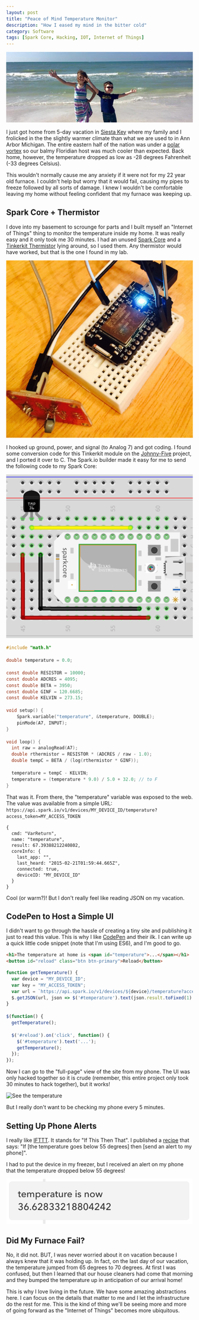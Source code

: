```yaml
---
layout: post
title: "Peace of Mind Temperature Monitor"
description: "How I eased my mind in the bitter cold"
category: Software
tags: [Spark Core, Hacking, IOT, Internet of Things]
---
```


![Siesta Key](/images/siesta_key.jpg)

I just got home from 5-day vacation in [Siesta Key](http://www.drbeach.org/top10beaches.htm) where my family and I frolicked in the the slightly warmer climate than what we are used to in Ann Arbor Michigan.  The entire eastern half of the nation was under a [polar vortex](http://en.wikipedia.org/wiki/Polar_vortex) so our balmy Floridian host was much cooler than expected.  Back home, however, the temperature dropped as low as -28 degrees Fahrenheit (-33 degrees Celsius).

This wouldn't normally cause me any anxiety if it were not for my 22 year old furnace.  I couldn't help but worry that it would fail, causing my pipes to freeze followed by all sorts of damage.  I knew I wouldn't be comfortable leaving my home without feeling confident that my furnace was keeping up.

## Spark Core + Thermistor
I dove into my basement to scrounge for parts and I built myself an "Internet of Things" thing to monitor the temperature inside my home.  It was really easy and it only took me 30 minutes.  I had an unused [Spark Core](https://www.spark.io/) and a [Tinkerkit Thermistor](http://www.amazon.com/Arduino-TinkerKit-Thermistor-Module/dp/B00EIB48W8) lying around, so I used them.  Any thermistor would have worked, but that is the one I found in my lab.

![Spark + Thermistor](/images/spark_temperature.jpg)

I hooked up ground, power, and signal (to Analog 7) and got coding.  I found some conversion code for this Tinkerkit module on the [Johnny-Five](https://github.com/rwaldron/johnny-five) project, and I ported it over to C.  The Spark.io builder made it easy for me to send the following code to my Spark Core:

![Spark + Thermistor Diagram](/images/spark_temperature_fritz.png)

```c
#include "math.h"

double temperature = 0.0;

const double RESISTOR = 10000;
const double ADCRES = 4095;
const double BETA = 3950;
const double GINF = 120.6685;
const double KELVIN = 273.15;

void setup() {
    Spark.variable("temperature", &temperature, DOUBLE);
    pinMode(A7, INPUT);
}

void loop() {
  int raw = analogRead(A7);
  double rthermistor = RESISTOR * (ADCRES / raw - 1.0);
  double tempC = BETA / (log(rthermistor * GINF));

  temperature = tempC - KELVIN;
  temperature = (temperature * 9.0) / 5.0 + 32.0; // to F
}
```

That was it.  From there, the "temperature" variable was exposed to the web.  The value was available from a simple URL: `https://api.spark.io/v1/devices/MY_DEVICE_ID/temperature?access_token=MY_ACCESS_TOKEN`

```
{
  cmd: "VarReturn",
  name: "temperature",
  result: 67.39388212240802,
  coreInfo: {
    last_app: "",
    last_heard: "2015-02-21T01:59:44.665Z",
    connected: true,
    deviceID: "MY_DEVICE_ID"
  }
}
```

Cool (or warm?)!  But I don't really feel like reading JSON on my vacation.

## CodePen to Host a Simple UI
I didn't want to go through the hassle of creating a tiny site and publishing it just to read this value.  This is why I like [CodePen](http://codepen.io) and their ilk.  I can write up a quick little code snippet (note that I'm using ES6), and I'm good to go.

```html
<h1>The temperature at home is <span id="temperature">...</span></h1>
<button id="reload" class="btn btn-primary">Reload</button>
```

```js
function getTemperature() {
  var device = "MY_DEVICE_ID";
  var key = "MY_ACCESS_TOKEN";
  var url = `https://api.spark.io/v1/devices/${device}/temperature?access_token=${key}`;
  $.getJSON(url, json => $('#temperature').text(json.result.toFixed(1) + " degrees"));
}

$(function() {
  getTemperature();

  $('#reload').on('click', function() {
    $('#temperature').text('...');
    getTemperature();
  });
});
```

Now I can go to the "full-page" view of the site from my phone.  The UI was only hacked together so it is crude (remember, this entire project only took 30 minutes to hack together), but it works!

![See the temperature](http://i.imgur.com/wrm0jHJ.png)

But I really don't want to be checking my phone every 5 minutes.

## Setting Up Phone Alerts

I really like [IFTTT](http://ifttt.com).  It stands for "If This Then That".  I published a [recipe](https://ifttt.com/recipes/261514-cold-house) that says: "If [the temperature goes below 55 degrees] then [send an alert to my phone]".

I had to put the device in my freezer, but I received an alert on my phone that the temperature dropped below 55 degrees!

![A phone alert](/images/ifttt_alert.png)

## Did My Furnace Fail?
No, it did not.  BUT, I was never worried about it on vacation because I always knew that it was holding up.  In fact, on the last day of our vacation, the temperature jumped from 65 degrees to 70 degrees.  At first I was confused, but then I learned that our house cleaners had come that morning and they bumped the temperature up in anticipation of our arrival home!  

This is why I love living in the future.  We have some amazing abstractions here.  I can focus on the details that matter to me and I let the infrastructure do the rest for me.  This is the kind of thing we'll be seeing more and more of going forward as the "Internet of Things" becomes more ubiquitous.
